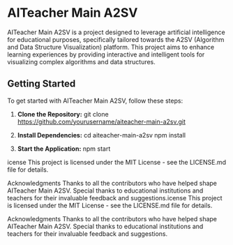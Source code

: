 # AITeacher Main A2SV

AITeacher Main A2SV is a project designed to leverage artificial intelligence for educational purposes, specifically tailored towards the A2SV (Algorithm and Data Structure Visualization) platform. This project aims to enhance learning experiences by providing interactive and intelligent tools for visualizing complex algorithms and data structures.



## Getting Started

To get started with AITeacher Main A2SV, follow these steps:

1. **Clone the Repository:**
 git clone https://github.com/yourusername/aiteacher-main-a2sv.git

2. **Install Dependencies:**
 cd aiteacher-main-a2sv
 npm install

3. **Start the Application:**
 npm start
 
 icense
This project is licensed under the MIT License - see the LICENSE.md file for details.

Acknowledgments
Thanks to all the contributors who have helped shape AITeacher Main A2SV.
Special thanks to educational institutions and teachers for their invaluable feedback and suggestions.icense
This project is licensed under the MIT License - see the LICENSE.md file for details.

Acknowledgments
Thanks to all the contributors who have helped shape AITeacher Main A2SV.
Special thanks to educational institutions and teachers for their invaluable feedback and suggestions.
